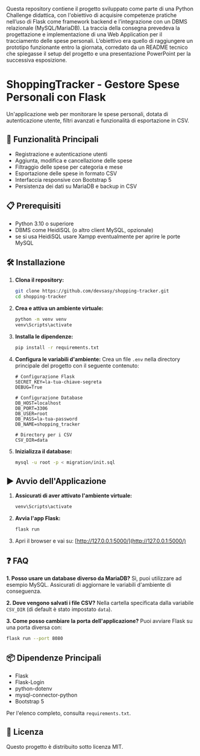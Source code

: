 Questa repository contiene il progetto sviluppato come parte di una Python Challenge didattica, con l'obiettivo di acquisire competenze pratiche nell’uso di Flask come framework backend e l’integrazione con un DBMS relazionale (MySQL/MariaDB).
La traccia della consegna prevedeva la progettazione e implementazione di una Web Application per il tracciamento delle spese personali. 
L’obiettivo era quello di raggiungere un prototipo funzionante entro la giornata, corredato da un README tecnico che spiegasse il setup del progetto e una presentazione PowerPoint per la successiva esposizione.

# ShoppingTracker - Gestore Spese Personali con Flask

Un'applicazione web per monitorare le spese personali, dotata di autenticazione utente, filtri avanzati e funzionalità di esportazione in CSV.

## 🚀 Funzionalità Principali

- Registrazione e autenticazione utenti
- Aggiunta, modifica e cancellazione delle spese
- Filtraggio delle spese per categoria e mese
- Esportazione delle spese in formato CSV
- Interfaccia responsive con Bootstrap 5
- Persistenza dei dati su MariaDB e backup in CSV

## 📋 Prerequisiti

- Python 3.10 o superiore
- DBMS come HeidiSQL (o altro client MySQL, opzionale)
- se si usa HeidiSQL usare Xampp eventualmente per aprire le porte MySQL

## 🛠️ Installazione

1. **Clona il repository:**
   ```bash
   git clone https://github.com/devsasy/shopping-tracker.git
   cd shopping-tracker
   ```

2. **Crea e attiva un ambiente virtuale:**
   ```bash
   python -m venv venv
   venv\Scripts\activate
   ```

3. **Installa le dipendenze:**
   ```bash
   pip install -r requirements.txt
   ```

4. **Configura le variabili d'ambiente:**
   Crea un file `.env` nella directory principale del progetto con il seguente contenuto:
   ```env
   # Configurazione Flask
   SECRET_KEY=la-tua-chiave-segreta
   DEBUG=True

   # Configurazione Database
   DB_HOST=localhost
   DB_PORT=3306
   DB_USER=root
   DB_PASS=la-tua-password
   DB_NAME=shopping_tracker

   # Directory per i CSV
   CSV_DIR=data
   ```

5. **Inizializza il database:**
   ```bash
   mysql -u root -p < migration/init.sql
   ```

## ▶️ Avvio dell'Applicazione

1. **Assicurati di aver attivato l'ambiente virtuale:**
   ```bash
   venv\Scripts\activate
   ```

2. **Avvia l'app Flask:**
   ```bash
   flask run
   ```

3. Apri il browser e vai su:
   [http://127.0.0.1:5000/](http://127.0.0.1:5000/)

## ❓ FAQ

**1. Posso usare un database diverso da MariaDB?**
Sì, puoi utilizzare ad esempio MySQL. Assicurati di aggiornare le variabili d'ambiente di conseguenza.

**2. Dove vengono salvati i file CSV?**
Nella cartella specificata dalla variabile `CSV_DIR` (di default è stato impostato `data`).

**3. Come posso cambiare la porta dell'applicazione?**
Puoi avviare Flask su una porta diversa con:
```bash
flask run --port 8080
```

## 📦 Dipendenze Principali

- Flask
- Flask-Login
- python-dotenv
- mysql-connector-python
- Bootstrap 5

Per l'elenco completo, consulta `requirements.txt`.

## 📝 Licenza

Questo progetto è distribuito sotto licenza MIT.
